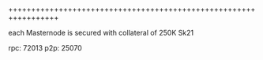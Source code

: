 +++++++++++++++++++++++++++++++++++++++++++++++++++++++++++++++++</p>
each Masternode is secured with collateral of 250K Sk21</p>
<p>rpc: 72013 p2p: 25070 </p>